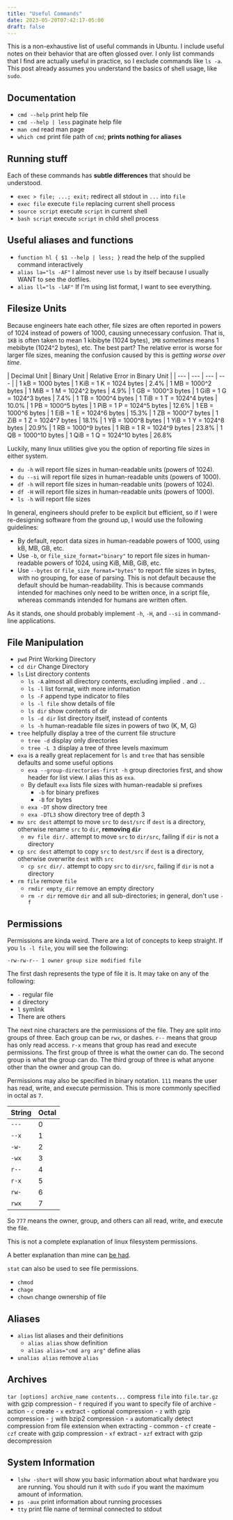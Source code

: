 ```yaml
---
title: "Useful Commands"
date: 2023-05-20T07:42:17-05:00
draft: false
---
```


This is a non-exhaustive list of useful commands in Ubuntu. I include useful notes on their behavior that are often glossed over. I only list commands that I find are actually useful in practice, so I exclude commands like `ls -a`. This post already assumes you understand the basics of shell usage, like `sudo`.

## Documentation

- `cmd --help` print help file
- `cmd --help | less` paginate help file
- `man cmd` read man page
- `which cmd` print file path of `cmd`\; **prints nothing for aliases**

## Running stuff

Each of these commands has **subtle differences** that should be understood.

- `exec > file; ...; exit;` redirect all stdout in `...` into `file`
- `exec file` execute `file` replacing current shell process
- `source script` execute `script` in current shell
- `bash script` execute `script` in child shell process

## Useful aliases and functions

- `function hl { $1 --help | less; }` read the help of the supplied command interactively
- `alias la="ls -AF"` I almost never use `ls` by itself because I usually WANT to see the dotfiles.
- `alias ll="ls -lAF"` If I'm using list format, I want to see everything.

## Filesize Units

Because engineers hate each other, file sizes are often reported in powers of 1024 instead of powers of 1000, causing unnecessary confusion. That is, `1KB` is often taken to mean 1 kibibyte (1024 bytes), `1MB` *sometimes* means 1 mebibyte (1024^2 bytes), etc. The best part? The relative error is worse for larger file sizes, meaning the confusion caused by this is *getting worse over time*.

| Decimal Unit | Binary Unit | Relative Error in Binary Unit |
| --- | --- | --- | --- |
| 1 kB = 1000 bytes    | 1 KiB = 1 K = 1024 bytes    | 2.4%
| 1 MB = 1000^2 bytes  | 1 MiB = 1 M = 1024^2 bytes  | 4.9%
| 1 GB = 1000^3 bytes  | 1 GiB = 1 G = 1024^3 bytes  | 7.4%
| 1 TB = 1000^4 bytes  | 1 TiB = 1 T = 1024^4 bytes  | 10.0%
| 1 PB = 1000^5 bytes  | 1 PiB = 1 P = 1024^5 bytes  | 12.6%
| 1 EB = 1000^6 bytes  | 1 EiB = 1 E = 1024^6 bytes  | 15.3%
| 1 ZB = 1000^7 bytes  | 1 ZiB = 1 Z = 1024^7 bytes  | 18.1%
| 1 YB = 1000^8 bytes  | 1 YiB = 1 Y = 1024^8 bytes  | 20.9%
| 1 RB = 1000^9 bytes  | 1 RiB = 1 R = 1024^9 bytes  | 23.8%
| 1 QB = 1000^10 bytes | 1 QiB = 1 Q = 1024^10 bytes | 26.8%

Luckily, many linux utilities give you the option of reporting file sizes in either system.

- `du -h` will report file sizes in human-readable units (powers of 1024).
- `du --si` will report file sizes in human-readable units (powers of 1000).
- `df -h` will report file sizes in human-readable units (powers of 1024).
- `df -H` will report file sizes in human-readable units (powers of 1000).
- `ls -h` will report file sizes

In general, engineers should prefer to be explicit but efficient, so if I were re-designing software from the ground up, I would use the following guidelines:

- By default, report data sizes in human-readable powers of 1000, using kB, MB, GB, etc.
- Use `-b`, or `file_size_format="binary"` to report file sizes in human-readable powers of 1024, using KiB, MiB, GiB, etc.
- Use `--bytes` or `file_size_format="bytes"` to report file sizes in bytes, with no grouping, for ease of parsing. This is not default because the default should be human-readability. This is because commands intended for machines only need to be written once, in a script file, whereas commands intended for humans are written often.

As it stands, one should probably implement `-h`, `-H`, and `--si` in command-line applications.

## File Manipulation

- `pwd` Print Working Directory
- `cd dir` Change Directory
- `ls` List directory contents
    - `ls -A` almost all directory contents, excluding implied `.` and `..`
    - `ls -l` list format, with more information
    - `ls -F` append type indicator to files
    - `ls -l file` show details of file
    - `ls dir` show contents of dir
    - `ls -d dir` list directory itself, instead of contents
    - `ls -h` human-readable file sizes in powers of two (K, M, G)
- `tree` helpfully display a tree of the current file structure
    - `tree -d` display only directories
    - `tree -L 3` display a tree of three levels maximum
- `exa` is a really great replacement for `ls` and `tree` that has sensible defaults and some useful options
    - `exa --group-directories-first -h` group directories first, and show header for list view. I alias this as `exa`.
    - By default `exa` lists file sizes with human-readable si prefixes
        - `-b` for binary prefixes
        - `-B` for bytes
    - `exa -DT` show directory tree
    - `exa -DTL3` show directory tree of depth 3
- `mv src dest` attempt to move `src` to `dest/src` if `dest` is a directory, otherwise rename `src` to `dir`, **removing `dir`**
    - `mv file dir/.` attempt to move `src` to `dir/src`, failing if `dir` is not a directory
- `cp src dest` attempt to copy `src` to `dest/src` if `dest` is a directory, otherwise overwrite `dest` with `src`
    - `cp src dir/.` attempt to copy `src` to `dir/src`, failing if `dir` is not a directory
- `rm file` remove `file`
    - `rmdir empty_dir` remove an empty directory
    - `rm -r dir` remove `dir` and all sub-directories\; in general, don't use `-f`

## Permissions

Permissions are kinda weird. There are a lot of concepts to keep straight. If you `ls -l file`, you will see the following:

```
-rw-rw-r-- 1 owner group size modified file
```

The first dash represents the type of file it is. It may take on any of the following:

- `-` regular file
- `d` directory
- `l` symlink
- There are others

The next nine characters are the permissions of the file. They are split into groups of three. Each group can be `rwx`, or dashes. `r--` means that group has only read access. `r-x` means that group has read and execute permissions. The first group of three is what the owner can do. The second group is what the group can do. The third group of three is what anyone other than the owner and group can do.

Permissions may also be specified in binary notation. `111` means the user has read, write, and execute permission. This is more commonly specified in octal as `7`.

| String | Octal |
| --- | --- |
| `---` | 0 |
| `--x` | 1 |
| `-w-` | 2 |
| `-wx` | 3 |
| `r--` | 4 |
| `r-x` | 5 |
| `rw-` | 6 |
| `rwx` | 7 |

So `777` means the owner, group, and others can all read, write, and execute the file.

This is not a complete explanation of linux filesystem permissions.

A better explanation than mine can [be had](https://www.hackinglinuxexposed.com/articles/20030424.html).

`stat` can also be used to see file permissions.

- `chmod`
- `chage`
- `chown` change ownership of file

## Aliases

- `alias` list aliases and their definitions
    - `alias alias` show definition
    - `alias alias="cmd arg arg"` define alias
- `unalias alias` remove `alias`

## Archives

`tar [options] archive_name contents...` compress `file` into `file.tar.gz` with gzip compression
    - `f` required if you want to specify file of archive
    - action
        - `c` create
        - `x` extract
    - optional compression
        - `z` with gzip compression
        - `j` with bzip2 compression
        - `a` automatically detect compression from file extension when extracting
    - common
        - `cf` create
        - `czf` create with gzip compression
        - `xf` extract
        - `xzf` extract with gzip decompression

## System Information

- `lshw -short` will show you basic information about what hardware you are running. You should run it with `sudo` if you want the maximum amount of information.
- `ps -aux` print information about running processes
- `tty` print file name of terminal connected to stdout
